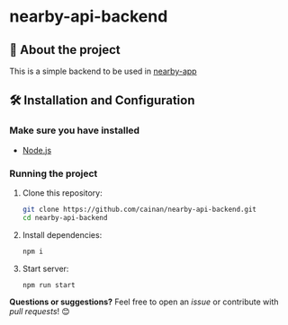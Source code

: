 # nearby-api-backend

## 📌 About the project

This is a simple backend to be used in [nearby-app](https://github.com/cainan/nerby-app)


## 🛠 Installation and Configuration

### Make sure you have installed

- [Node.js](https://nodejs.org/)


### Running the project

1. Clone this repository:
   ```sh
   git clone https://github.com/cainan/nearby-api-backend.git
   cd nearby-api-backend
   ```

3. Install dependencies:
   ```sh
   npm i
   ```
4. Start server:
   ```sh
   npm run start
   ```


**Questions or suggestions?** Feel free to open an _issue_ or contribute with _pull requests_! 😊